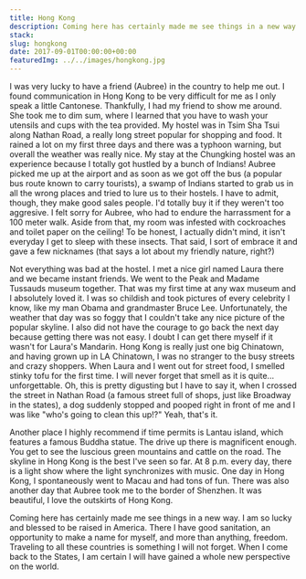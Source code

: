 ```yaml
---
title: Hong Kong
description: Coming here has certainly made me see things in a new way. I am so lucky and blessed to be raised in America. There I have good sanitation, an opportunity to make a name for myself, and more than anything, freedom. Traveling to all these countries is something I will not forget.
stack:
slug: hongkong
date: 2017-09-01T00:00:00+00:00
featuredImg: ../../images/hongkong.jpg
---
```


I was very lucky to have a friend (Aubree) in the country to help me out. I found communication in Hong Kong to be very difficult for me as I only speak a little Cantonese. Thankfully, I had my friend to show me around. She took me to dim sum, where I learned that you have to wash your utensils and cups with the tea provided. My hostel was in Tsim Sha Tsui along Nathan Road, a really long street popular for shopping and food. It rained a lot on my first three days and there was a typhoon warning, but overall the weather was really nice. My stay at the Chungking hostel was an experience because I totally got hustled by a bunch of Indians! Aubree picked me up at the airport and as soon as we got off the bus (a popular bus route known to carry tourists), a swamp of Indians started to grab us in all the wrong places and tried to lure us to their hostels. I have to admit, though, they make good sales people. I'd totally buy it if they weren't too aggresive. I felt sorry for Aubree, who had to endure the harrassment for a 100 meter walk. Aside from that, my room was infested with cockroaches and toilet paper on the ceiling! To be honest, I actually didn't mind, it isn't everyday I get to sleep with these insects. That said, I sort of embrace it and gave a few nicknames (that says a lot about my friendly nature, right?)

Not everything was bad at the hostel. I met a nice girl named Laura there and we became instant friends. We went to the Peak and Madame Tussauds museum together. That was my first time at any wax museum and I absolutely loved it. I was so childish and took pictures of every celebrity I know, like my man Obama and grandmaster Bruce Lee. Unfortunately, the weather that day was so foggy that I couldn't take any nice picture of the popular skyline. I also did not have the courage to go back the next day because getting there was not easy. I doubt I can get there myself if it wasn't for Laura's Mandarin. Hong Kong is really just one big Chinatown, and having grown up in LA Chinatown, I was no stranger to the busy streets and crazy shoppers. When Laura and I went out for street food, I smelled stinky tofu for the first time. I will never forget that smell as it is quite... unforgettable. Oh, this is pretty digusting but I have to say it, when I crossed the street in Nathan Road (a famous street full of shops, just like Broadway in the states), a dog suddenly stopped and pooped right in front of me and I was like "who's going to clean this up!?" Yeah, that's it.

Another place I highly recommend if time permits is Lantau island, which features a famous Buddha statue. The drive up there is magnificent enough. You get to see the luscious green mountains and cattle on the road. The skyline in Hong Kong is the best I've seen so far. At 8 p.m. every day, there is a light show where the light synchronizes with music. One day in Hong Kong, I spontaneously went to Macau and had tons of fun. There was also another day that Aubree took me to the border of Shenzhen. It was beautiful, I love the outskirts of Hong Kong.

Coming here has certainly made me see things in a new way. I am so lucky and blessed to be raised in America. There I have good sanitation, an opportunity to make a name for myself, and more than anything, freedom. Traveling to all these countries is something I will not forget. When I come back to the States, I am certain I will have gained a whole new perspective on the world.
